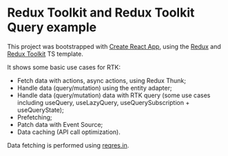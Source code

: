 # Redux Toolkit and Redux Toolkit Query example

This project was bootstrapped with [Create React App](https://github.com/facebook/create-react-app), using the [Redux](https://redux.js.org/) and [Redux Toolkit](https://redux-toolkit.js.org/) TS template.

It shows some basic use cases for RTK:
- Fetch data with actions, async actions, using Redux Thunk;
- Handle data (query/mutation) using the entity adapter;
- Handle data (query/mutation) data with RTK query (some use cases including useQuery, useLazyQuery, useQuerySubscription + useQueryState);
- Prefetching;
- Patch data with Event Source;
- Data caching (API call optimization).

Data fetching is performed using [reqres.in](https://reqres.in/).
